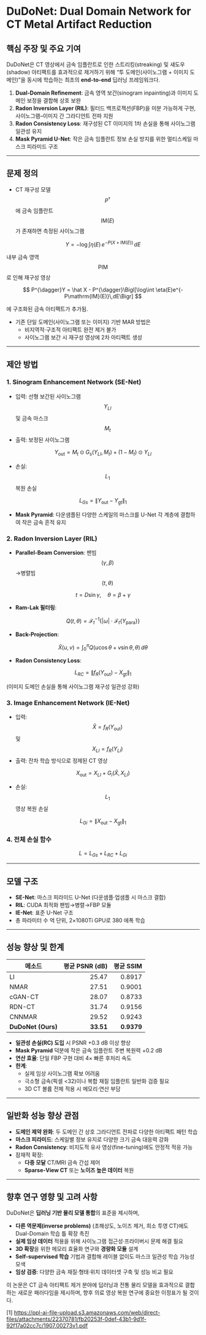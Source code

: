 # DuDoNet: Dual Domain Network for CT Metal Artifact Reduction

## 핵심 주장 및 주요 기여  
DuDoNet은 CT 영상에서 금속 임플란트로 인한 스트리킹(streaking) 및 섀도우(shadow) 아티팩트를 효과적으로 제거하기 위해 “투 도메인(사이노그램 + 이미지 도메인)”을 동시에 학습하는 최초의 **end-to-end** 딥러닝 프레임워크다.  
1. **Dual-Domain Refinement**: 금속 영역 보간(sinogram inpainting)과 이미지 도메인 보정을 결합해 상호 보완  
2. **Radon Inversion Layer (RIL)**: 필터드 백프로젝션(FBP)을 미분 가능하게 구현, 사이노그램–이미지 간 그라디언트 전파 지원  
3. **Radon Consistency Loss**: 재구성된 CT 이미지의 1차 손실을 통해 사이노그램 일관성 유지  
4. **Mask Pyramid U-Net**: 작은 금속 임플란트 정보 손실 방지를 위한 멀티스케일 마스크 피라미드 구조

***

## 문제 정의  
- CT 재구성 모델 $$P^{\dagger}$$에 금속 임플란트 $$\mathrm{IM}(E)$$가 존재하면 측정된 사이노그램  

$$
    Y = -\log\int \eta(E) \, e^{-P(X + \mathrm{IM}(E))}\,dE
  $$  
  
  내부 금속 영역 $$\mathrm{PIM}$$로 인해 재구성 영상  
  
$$
    P^{\dagger}Y = \hat X - P^{\dagger}\Bigl[\log\int \eta(E)e^{-P\mathrm{IM}(E)}\,dE\Bigr]
  $$  
  
  에 구조화된 금속 아티팩트가 추가됨.  
- 기존 단일 도메인(사이노그램 또는 이미지) 기반 MAR 방법은  
  - 비지역적·구조적 아티팩트 완전 제거 불가  
  - 사이노그램 보간 시 재구성 영상에 2차 아티팩트 생성  

***

## 제안 방법  

### 1. Sinogram Enhancement Network (SE-Net)  
- 입력: 선형 보간된 사이노그램 $$Y_{LI}$$ 및 금속 마스크 $$M_t$$  
- 출력: 보정된 사이노그램  

$$
    Y_{\mathrm{out}} = M_t \odot G_s(Y_{LI}, M_t) + (1 - M_t)\odot Y_{LI}
  $$  

- 손실: $$L_1$$ 복원 손실  

$$
    L_{Gs} = \|Y_{\mathrm{out}} - Y_{\mathrm{gt}}\|_1
  $$  

- **Mask Pyramid**: 다운샘플된 다양한 스케일의 마스크를 U-Net 각 계층에 결합하여 작은 금속 흔적 유지

### 2. Radon Inversion Layer (RIL)  
- **Parallel-Beam Conversion**: 팬빔 $$(\gamma,\beta)$$→병렬빔 $$(t,\theta)$$  

$$
    t = D\sin\gamma,\quad \theta = \beta + \gamma
  $$  

- **Ram-Lak 필터링**:  

```math
    Q(t,\theta) = \mathcal{F}_t^{-1}\bigl\{|\omega|\cdot\mathcal{F}_t\{Y_{\mathrm{para}}\}\bigr\}
```  

- **Back-Projection**:  

$$
    \hat X(u,v) = \int_0^{\pi} Q(u\cos\theta + v\sin\theta,\theta)\,d\theta
  $$  

- **Radon Consistency Loss**:  

$$
    L_{RC} = \|f_R(Y_{\mathrm{out}}) - X_{\mathrm{gt}}\|_1
  $$  
  
  (이미지 도메인 손실을 통해 사이노그램 재구성 일관성 강화)

### 3. Image Enhancement Network (IE-Net)  
- 입력: $$\hat X = f_R(Y_{\mathrm{out}})$$ 및 $$X_{LI}=f_R(Y_{LI})$$  
- 출력: 잔차 학습 방식으로 정제된 CT 영상  

$$
    X_{\mathrm{out}} = X_{LI} + G_i(\hat X,\,X_{LI})
  $$  

- 손실: $$L_1$$ 영상 복원 손실  

$$
    L_{Gi} = \|X_{\mathrm{out}} - X_{\mathrm{gt}}\|_1
  $$

### 4. 전체 손실 함수  

$$
  L = L_{Gs} + L_{RC} + L_{Gi}
$$

***

## 모델 구조  
- **SE-Net**: 마스크 피라미드 U-Net (다운샘플·업샘플 시 마스크 결합)  
- **RIL**: CUDA 최적화 팬빔→병렬→FBP 모듈  
- **IE-Net**: 표준 U-Net 구조  
- 총 파라미터 수 억 단위, 2×1080Ti GPU로 380 에폭 학습  

***

## 성능 향상 및 한계  

| 메소드          | 평균 PSNR (dB) | 평균 SSIM |
|-----------------|---------------:|----------:|
| LI              |       25.47    |   0.8917  |
| NMAR            |       27.51    |   0.9001  |
| cGAN-CT         |       28.07    |   0.8733  |
| RDN-CT          |       31.74    |   0.9156  |
| CNNMAR          |       29.52    |   0.9243  |
| **DuDoNet (Ours)** | **33.51**    | **0.9379**|

- **일관성 손실(RC) 도입** 시 PSNR +0.3 dB 이상 향상  
- **Mask Pyramid** 덕분에 작은 금속 임플란트 주변 복원력 +0.2 dB  
- **연산 효율**: 단일 FBP 구현 대비 4× 빠른 후처리 속도  
- **한계**:  
  - 실제 임상 사이노그램 확보 어려움  
  - 극소형 금속(픽셀 <32)이나 복합 재질 임플란트 일반화 검증 필요  
  - 3D CT 볼륨 전체 적용 시 메모리·연산 부담

***

## 일반화 성능 향상 관점  
- **도메인 제약 완화**: 두 도메인 간 상호 그라디언트 전파로 다양한 아티팩트 패턴 학습  
- **마스크 피라미드**: 스케일별 정보 유지로 다양한 크기 금속 대응력 강화  
- **Radon Consistency**: 비지도적 유사 영상(fine-tuning)에도 안정적 적응 가능  
- 잠재적 확장:  
  - **다중 모달** CT/MRI 금속 간섭 제어  
  - **Sparse‐View CT** 또는 **노이즈 높은 데이터** 복원  

***

## 향후 연구 영향 및 고려 사항  
DuDoNet은 **딥러닝 기반 물리 모델 통합**의 표준을 제시하며,  
- **다른 역문제(inverse problems)** (초해상도, 노이즈 제거, 희소 투영 CT)에도 Dual-Domain 학습 틀 확장 촉진  
- **실제 임상 데이터** 적용을 위해 사이노그램 접근성·프라이버시 문제 해결 필요  
- **3D 확장**을 위한 메모리 효율화 연구와 **경량화 모듈** 설계  
- **Self-supervised 학습** 기법과 결합해 레이블 없이도 마스크 일관성 학습 가능성 모색  
- **임상 검증**: 다양한 금속 재질·형태·위치 데이터셋 구축 및 성능 비교 필요  

이 논문은 CT 금속 아티팩트 제거 분야에 딥러닝과 전통 물리 모델을 효과적으로 결합하는 새로운 패러다임을 제시하며, 향후 의료 영상 복원 연구에 중요한 이정표가 될 것이다.

[1] https://ppl-ai-file-upload.s3.amazonaws.com/web/direct-files/attachments/22370781/fb20253f-0def-43b1-9d1f-92f17a02cc7c/1907.00273v1.pdf
